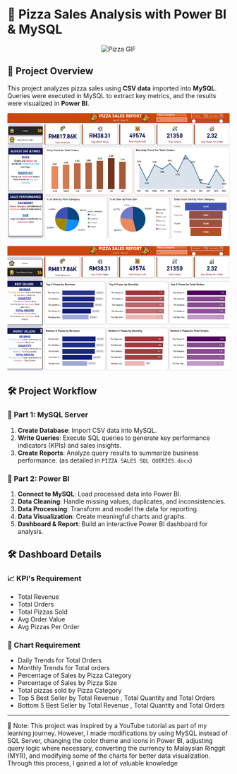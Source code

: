 # 🍕 Pizza Sales Analysis with Power BI & MySQL
<p align="center">
  <img src="https://media.giphy.com/media/v1.Y2lkPTc5MGI3NjExbmF6ZGZ0M2JncGRuYjh0aWFwbDlleGVwOWF3eGc4ZGl1YzFtZXV4YiZlcD12MV9naWZzX3NlYXJjaCZjdD1n/3osxYoufeOGOA7xiX6/giphy.gif" alt="Pizza GIF" width="200">
</p>


## 📌 Project Overview  
This project analyzes pizza sales using **CSV data** imported into **MySQL**. Queries were executed in MySQL to extract key metrics, and the results were visualized in **Power BI**.

<p align="center">
  <img src="img/1.png" alt="Power BI Dashboard" width="600">
</p>

<p align="center">
  <img src="img/2.png" alt="Power BI Dashboard" width="600">
</p>

## 🛠️ Project Workflow  

### 🔹 Part 1: MySQL Server  
1. **Create Database**: Import CSV data into MySQL.  
2. **Write Queries**: Execute SQL queries to generate key performance indicators (KPIs) and sales insights.  
3. **Create Reports**: Analyze query results to summarize business performance. (as detailed in `PIZZA SALES SQL QUERIES.docx`) 

### 🔹 Part 2: Power BI  
1. **Connect to MySQL**: Load processed data into Power BI.  
2. **Data Cleaning**: Handle missing values, duplicates, and inconsistencies.  
3. **Data Processing**: Transform and model the data for reporting.  
4. **Data Visualization**: Create meaningful charts and graphs.  
5. **Dashboard & Report**: Build an interactive Power BI dashboard for analysis.  

## 🛠️ Dashboard Details
### 📈 KPI's Requirement
- Total Revenue
- Total Orders
- Total Pizzas Sold
- Avg Order Value 
- Avg Pizzas Per Order  

### 🔹 Chart Requirement 
- Daily Trends for Total Orders
- Monthly Trends for Total orders
- Percentage of Sales by Pizza Category
- Percentage of Sales by Pizza Size
- Total pizzas sold by Pizza Category
- Top 5 Best Seller by Total Revenue , Total Quantity and Total Orders
- Bottom 5 Best Seller by Total Revenue , Total Quantity and Total Orders
 

---
📢 Note: This project was inspired by a YouTube tutorial as part of my learning journey. However, I made modifications by using MySQL instead of SQL Server, changing the color theme and icons in Power BI, adjusting query logic where necessary, converting the currency to Malaysian Ringgit (MYR), and modifying some of the charts for better data visualization. Through this process, I gained a lot of valuable knowledge
